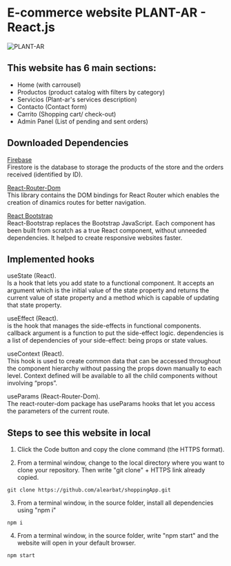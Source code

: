# **E-commerce website PLANT-AR** - React.js #

![PLANT-AR](public/images/screenRecPlant-ar.gif)

## This website has 6 main sections:
- Home (with carrousel)
- Productos (product catalog with filters by category)
- Servicios (Plant-ar's services description)
- Contacto (Contact form)
- Carrito (Shopping cart/ check-out)
- Admin Panel (List of pending and sent orders)

## Downloaded Dependencies

[Firebase](https://firebase.google.com/)\
Firestore is the database to storage the products of the store and the orders received (identified by ID).

[React-Router-Dom](https://reactrouter.com/web/guides/quick-start)\
This library contains the DOM bindings for React Router which enables the creation of dinamics routes for better navigation.

[React Bootstrap](https://react-bootstrap.github.io/)\
React-Bootstrap replaces the Bootstrap JavaScript. Each component has been built from scratch as a true React component, without unneeded dependencies. It helped to create responsive websites faster.

## Implemented hooks

useState (React).\
Is a hook that lets you add state to a functional component. It accepts an argument which is the initial value of the state property and returns the current value of state property and a method which is capable of updating that state property.

useEffect (React).\
is the hook that manages the side-effects in functional components. callback argument is a function to put the side-effect logic. dependencies is a list of dependencies of your side-effect: being props or state values.

useContext (React).\
This hook is used to create common data that can be accessed throughout the component hierarchy without passing the props down manually to each level. Context defined will be available to all the child components without involving “props”.

useParams (React-Router-Dom).\
The react-router-dom package has useParams hooks that let you access the parameters of the current route.


## Steps to see this website in local

1. Click the Code button and copy the clone command (the HTTPS format).

2. From a terminal window, change to the local directory where you want to clone your repository. Then write "git clone" + HTTPS link already copied.

```
git clone https://github.com/alearbat/shoppingApp.git
```

3. From a terminal window, in the source folder, install all dependencies using "npm i"

```
npm i
```

4. From a terminal window, in the source folder, write "npm start" and the website will open in your default browser.

```
npm start
```
